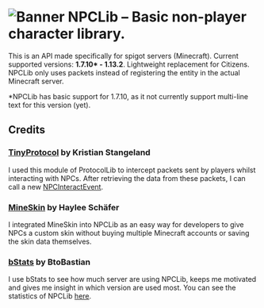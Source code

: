 ![Banner](https://i.imgur.com/WL6QeUA.png)
NPCLib – Basic non-player character library.<br>
=

This is an API made specifically for spigot servers (Minecraft). Current supported versions: **1.7.10\* - 1.13.2**. Lightweight replacement for Citizens. NPCLib only uses packets instead of registering the entity in the actual Minecraft server.

\*NPCLib has basic support for 1.7.10, as it not currently support multi-line text for this version (yet).

## Credits

### [TinyProtocol](https://github.com/aadnk/ProtocolLib/tree/master/modules/TinyProtocol) by Kristian Stangeland
I used this module of ProtocolLib to intercept packets sent by players whilst interacting with NPCs. After retrieving the data from these packets, I can call a new [NPCInteractEvent](https://github.com/JitseB/NPCLib/blob/master/commons/src/main/java/net/jitse/npclib/events/NPCInteractEvent.java).

### [MineSkin](https://mineskin.org) by Haylee Schäfer
I integrated MineSkin into NPCLib as an easy way for developers to give NPCs a custom skin without buying multiple Minecraft accounts or saving the skin data themselves.

### [bStats](https://bstats.org) by BtoBastian
I use bStats to see how much server are using NPCLib, keeps me motivated and gives me insight in which version are used most. You can see the statistics of NPCLib [here](https://bstats.org/plugin/bukkit/JMB-NPCLib).